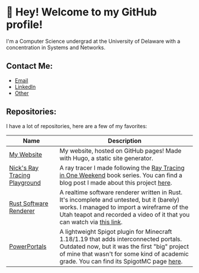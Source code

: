 # 👋 Hey! Welcome to my GitHub profile!

I'm a Computer Science undergrad at the University of Delaware with a 
concentration in Systems and Networks.

## Contact Me:
- [Email](mailto:nsdigirolamo@gmail.com)
- [LinkedIn](https://www.linkedin.com/in/nsdigirolamo/)
- [Other](https://www.nsdigirolamo.com/contacts/)

## Repositories:

I have a lot of repositories, here are a few of my favorites:

| Name | Description |
|------|-------------|
| [My Website](https://github.com/nsdigirolamo/nsdigirolamo.github.io) | My website, hosted on GitHub pages! Made with Hugo, a static site generator. |
| [Nick's Ray Tracing Playground](https://github.com/nsdigirolamo/ray-tracing-playground) | A ray tracer I made following the [Ray Tracing in One Weekend](https://raytracing.github.io/) book series. You can find a blog post I made about this project [here](https://www.nsdigirolamo.com/posts/ray-tracing-in-one-weekend/). |
| [Rust Software Renderer](https://github.com/nsdigirolamo/rust-software-renderer) | A realtime software renderer written in Rust. It's incomplete and untested, but it (barely) works. I managed to import a wireframe of the Utah teapot and recorded a video of it that you can watch via [this link](https://www.youtube.com/watch?v=oLVnrsqx9yo). |
| [PowerPortals](https://github.com/nsdigirolamo/PowerPortals) | A lightweight Spigot plugin for Minecraft 1.18/1.19 that adds interconnected portals. Outdated now, but it was the first "big" project of mine that wasn't for some kind of academic grade. You can find its SpigotMC page [here](https://www.spigotmc.org/resources/powerportals.101798/). |

